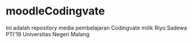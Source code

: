 # moodleCodingvate
Ini adalah repository media pembelajaran Codingvate milik Riyo Sadewa PTI'19 Universitas Negeri Malang
